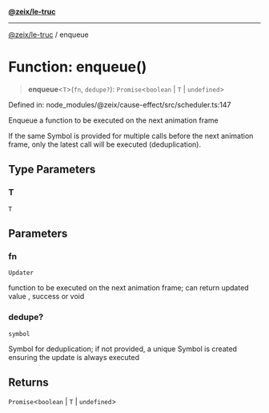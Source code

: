 [**@zeix/le-truc**](../README.md)

***

[@zeix/le-truc](../globals.md) / enqueue

# Function: enqueue()

> **enqueue**\<`T`\>(`fn`, `dedupe?`): `Promise`\<`boolean` \| `T` \| `undefined`\>

Defined in: node\_modules/@zeix/cause-effect/src/scheduler.ts:147

Enqueue a function to be executed on the next animation frame

If the same Symbol is provided for multiple calls before the next animation frame,
only the latest call will be executed (deduplication).

## Type Parameters

### T

`T`

## Parameters

### fn

`Updater`

function to be executed on the next animation frame; can return updated value <T>, success <boolean> or void

### dedupe?

`symbol`

Symbol for deduplication; if not provided, a unique Symbol is created ensuring the update is always executed

## Returns

`Promise`\<`boolean` \| `T` \| `undefined`\>
